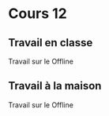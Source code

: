 
# Cours 12
 
## Travail en classe
Travail sur le Offline 

## Travail à la maison
Travail sur le Offline 
